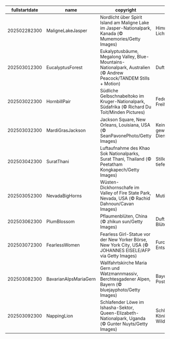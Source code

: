 |fullstartdate|name|copyright|title|image|
|--|--|--|--|--|
202502282300|MaligneLakeJasper|Nordlicht über Spirit Island am Maligne Lake im Jasper-Nationalpark, Kanada (© Mumemories/Getty Images)|Himmlische Lichtspiele|![](/de-DE/2025/03/202502282300MaligneLakeJasper.jpg)|
202503012300|EucalyptusForest|Eukalyptusbäume, Megalong Valley, Blue-Mountains-Nationalpark, Australien (© Andrew Peacock/TANDEM Stills + Motion)|Duft der Stille|![](/de-DE/2025/03/202503012300EucalyptusForest.jpg)|
202503022300|HornbillPair|Südliche Gelbschnabeltoko im Kruger-Nationalpark, Südafrika (© Richard Du Toit/Minden Pictures)|Federn und Freiheit|![](/de-DE/2025/03/202503022300HornbillPair.jpg)|
202503032300|MardiGrasJackson|Jackson Square, New Orleans, Louisiana, USA (© SeanPavonePhoto/Getty Images)|Kein gewöhnlicher Dienstag|![](/de-DE/2025/03/202503032300MardiGrasJackson.jpg)|
202503042300|SuratThani|Luftaufnahme des Khao Sok Nationalparks, Surat Thani, Thailand (© Peetatham Kongkapech/Getty Images)|Stille Wasser, tiefe Magie|![](/de-DE/2025/03/202503042300SuratThani.jpg)|
202503052300|NevadaBigHorns|Wüsten-Dickhornschafe im Valley of Fire State Park, Nevada, USA (© Rachid Dahnoun/Cavan Images)|Mutige Kletterer|![](/de-DE/2025/03/202503052300NevadaBigHorns.jpg)|
202503062300|PlumBlossom|Pflaumenblüten, China (© zhikun sun/Getty Images)|Duftendes Blütenmeer|![](/de-DE/2025/03/202503062300PlumBlossom.jpg)|
202503072300|FearlessWomen|Fearless Girl-Statue vor der New Yorker Börse, New York City, USA (© JOHANNES EISELE/AFP via Getty Images)|Furchtlose Entschlossenheit|![](/de-DE/2025/03/202503072300FearlessWomen.jpg)|
202503082300|BavarianAlpsMariaGern|Wallfahrtskirche Maria Gern und Watzmannmassiv, Berchtesgadener Alpen, Bayern (© bluejayphoto/Getty Images)|Bayerische Postkartenidylle|![](/de-DE/2025/03/202503082300BavarianAlpsMariaGern.jpg)|
202503092300|NappingLion|Schlafender Löwe im Ishasha-Sektor, Queen-Elizabeth-Nationalpark, Uganda (© Gunter Nuyts/Getty Images)|Schlummender König der Wildnis|![](/de-DE/2025/03/202503092300NappingLion.jpg)|
